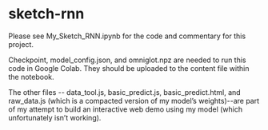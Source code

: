 # sketch-rnn

Please see My_Sketch_RNN.ipynb for the code and commentary for this project. 

Checkpoint, model_config.json, and omniglot.npz are needed to run this code in Google Colab. They should be uploaded to the content file within the notebook.

The other files -- data_tool.js, basic_predict.js, basic_predict.html, and raw_data.js (which is a compacted version of my model’s weights)--are part of my attempt to build an interactive web demo using my model (which unfortunately isn’t working).
